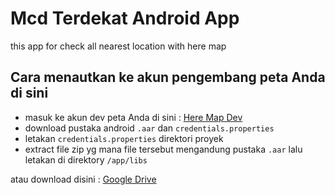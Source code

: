 # Mcd Terdekat Android App

this app for check all nearest location with here map


## Cara menautkan ke akun pengembang peta Anda di sini

- masuk ke akun dev peta Anda di sini : [Here Map Dev](https://developer.here.com/login)
- download pustaka android `.aar` dan `credentials.properties`
- letakan `credentials.properties` direktori proyek
- extract file zip yg mana file tersebut mengandung pustaka `.aar` lalu letakan di direktory `/app/libs`

atau download disini : [Google Drive](https://drive.google.com/open?id=1YonGysXJw8dUktOQL3KzdkNWwglpCX3u)

